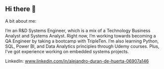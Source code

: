 ## Hi there 👋

A bit about me:

  I’m an R&D Systems Engineer, which is a mix of a Technology Business Analyst and Systems Analyst. Right now, I’m working towards becoming a QA Engineer by taking a bootcamp with TripleTen. I’m also learning    Python, SQL, Power BI, and Data Analytics principles through Udemy courses. Plus, I’ve got experience working on embedded systems projects.

  LinkedIn: 
  www.linkedin.com/in/alejandro-duran-de-huerta-06907a146
  

